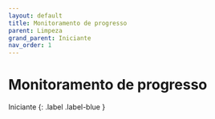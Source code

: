 ```yaml
---
layout: default
title: Monitoramento de progresso
parent: Limpeza
grand_parent: Iniciante
nav_order: 1
---
```


# Monitoramento de progresso

Iniciante
{: .label .label-blue }
